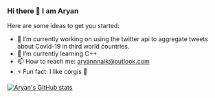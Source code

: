 ### Hi there 👋 I am Aryan



Here are some ideas to get you started:

- 🔭 I’m currently working on using the twitter api to aggregate tweets about Covid-19 in third world countries.
- 🌱 I’m currently learning C++ 
- 📫 How to reach me: aryannnaik@outlook.com 
- ⚡ Fun fact: I like corgis 🐶

[![Aryan's GitHub stats](https://github-readme-stats.vercel.app/api?username=aryanNaik123)](https://github.com/aryanNaik123/github-readme-stats)
